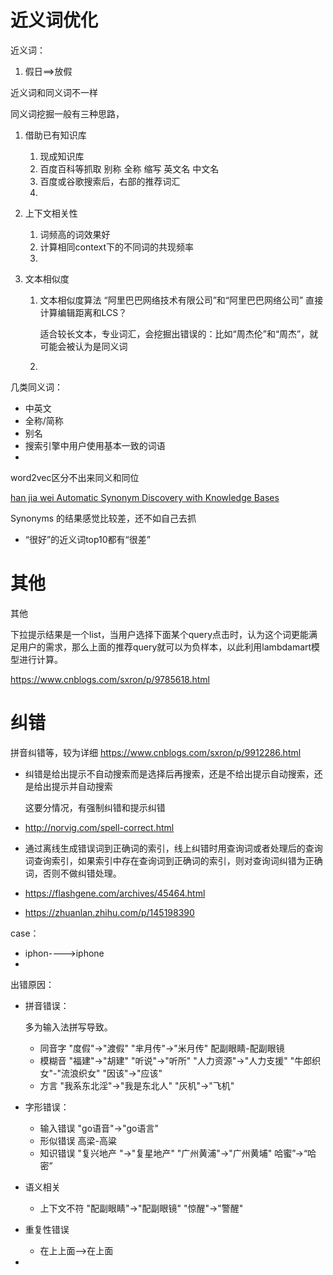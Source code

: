 # 近义词优化

近义词：

1. 假日==>放假

近义词和同义词不一样

同义词挖掘一般有三种思路，

1. 借助已有知识库

   1. 现成知识库
   2. 百度百科等抓取 别称 全称 缩写 英文名 中文名
   3. 百度或谷歌搜索后，右部的推荐词汇
   4. 

2. 上下文相关性

   1. 词频高的词效果好
   2. 计算相同context下的不同词的共现频率
   3. 

3. 文本相似度

   1. 文本相似度算法 “阿里巴巴网络技术有限公司”和“阿里巴巴网络公司” 直接计算编辑距离和LCS？

      适合较长文本，专业词汇，会挖掘出错误的：比如“周杰伦”和“周杰”，就可能会被认为是同义词

   2. 

几类同义词：

- 中英文
- 全称/简称
- 别名
- 搜索引擎中用户使用基本一致的词语
- 

word2vec区分不出来同义和同位

[han jia wei Automatic Synonym Discovery with Knowledge Bases](https://arxiv.org/pdf/1706.08186.pdf)

Synonyms 的结果感觉比较差，还不如自己去抓

- “很好”的近义词top10都有“很差”

# 其他

其他

下拉提示结果是一个list，当用户选择下面某个query点击时，认为这个词更能满足用户的需求，那么上面的推荐query就可以为负样本，以此利用lambdamart模型进行计算。

https://www.cnblogs.com/sxron/p/9785618.html

# 纠错

拼音纠错等，较为详细 https://www.cnblogs.com/sxron/p/9912286.html

- 纠错是给出提示不自动搜索而是选择后再搜索，还是不给出提示自动搜索，还是给出提示并自动搜索

  这要分情况，有强制纠错和提示纠错

- http://norvig.com/spell-correct.html

- 通过离线生成错误词到正确词的索引，线上纠错时用查询词或者处理后的查询词查询索引，如果索引中存在查询词到正确词的索引，则对查询词纠错为正确词，否则不做纠错处理。

- https://flashgene.com/archives/45464.html 

- https://zhuanlan.zhihu.com/p/145198390



case：

- iphon---->iphone
- 

出错原因：

- 拼音错误：

  多为输入法拼写导致。

  - 同音字 "度假"->"渡假" "芈月传"->"米月传" 配副眼睛-配副眼镜
  - 模糊音 "福建"->"胡建" "听说"->"听所" "人力资源"->"人力支援" "牛郎织女"-"流浪织女" "因该"->"应该"
  - 方言 "我系东北淫"->"我是东北人" "灰机"->"飞机"

- 字形错误：

  - 输入错误 "go语音"->"go语言"
  - 形似错误 高梁-高粱
  - 知识错误 "复兴地产 "->"复星地产" "广州黄浦"->"广州黄埔" 哈蜜”->“哈密”

- 语义相关

  - 上下文不符 "配副眼睛"->"配副眼镜" "惊醒"->"警醒"

- 重复性错误

  - 在上上面-->在上面

- 